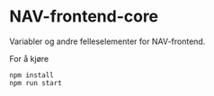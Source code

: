 # NAV-frontend-core

Variabler og andre felleselementer for NAV-frontend. 

For å kjøre

```
npm install
npm run start
```